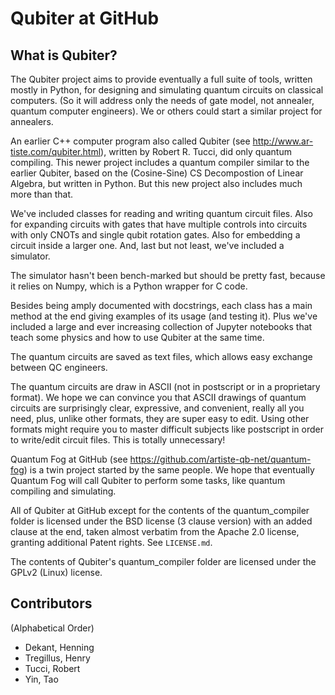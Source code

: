 # Qubiter at GitHub

## What is Qubiter?

The Qubiter project aims to  provide eventually a full suite of tools, written mostly in Python, for designing and simulating quantum circuits on classical computers. (So it will address only the needs of gate model, not annealer, quantum computer engineers). We or others could start a similar project for annealers.

An earlier C++ computer program also called Qubiter (see http://www.ar-tiste.com/qubiter.html), written by Robert R. Tucci, did only quantum compiling. This newer project includes a quantum compiler similar to the earlier Qubiter, based on the (Cosine-Sine) CS Decompostion of Linear Algebra, but written in Python. But this new project also includes much more than that.

We've included classes for reading and writing quantum circuit files. Also for expanding circuits with gates that have multiple controls into circuits with only CNOTs and single qubit rotation gates. Also for embedding a circuit inside a larger one. And, last but not least, we've included a simulator.

The simulator hasn't been bench-marked but should be pretty fast, because it relies on Numpy, which is a Python wrapper for C code.

Besides being amply documented with docstrings, each class has a main method at the end giving examples of its usage (and testing it). Plus we've included a large and ever increasing collection of Jupyter notebooks that teach some physics and how to use Qubiter at the same time.

The quantum circuits are saved as text files, which allows easy exchange between QC engineers.

The quantum circuits are draw in ASCII (not in postscript or in a proprietary format). We hope we can convince you that ASCII drawings of quantum circuits are surprisingly clear, expressive, and convenient, really all you need, plus, unlike other formats, they are super easy to edit. Using other formats might require you to master difficult subjects like postscript in order to write/edit circuit files. This is totally unnecessary!

Quantum Fog at GitHub (see https://github.com/artiste-qb-net/quantum-fog) is a twin project started by the same people. We hope that eventually Quantum Fog will call Qubiter to perform some tasks, like quantum compiling and simulating.

All of Qubiter at GitHub except for the contents of the quantum_compiler folder is licensed under the BSD license (3 clause version) with an added clause at the end, taken almost verbatim from the Apache 2.0 license, granting additional Patent rights. See `LICENSE.md`.

The contents of Qubiter's quantum_compiler folder are licensed under the GPLv2 (Linux) license.

## Contributors

(Alphabetical Order)
* Dekant, Henning
* Tregillus, Henry
* Tucci, Robert
* Yin, Tao


